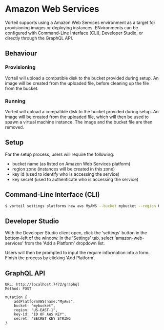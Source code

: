 # Amazon Web Services

Vorteil supports using a Amazon Web Services environment as a target for provisioning images or deploying instances. ENvironments can be configured with Command-Line Interface (CLI), Developer Studio, or directly through the GraphQL API.

## Behaviour
### Provisioning
Vorteil will upload a compatible disk to the bucket provided during setup. An image will be created from the uploaded file, before cleaning up the file from the bucket.

### Running
Vorteil will upload a compatible disk to the bucket provided during setup. An image will be created from the uploaded file, which will then be used to spawn a virtual machine instance. The image and the bucket file are then removed.

## Setup
For the setup process, users will require the following:

- bucket name (as listed on Amazon Web Services platform)
- region zone (instances will be created in this zone)
- key id (used to identify who is accessing the service)
- key secret (used to authenticate who is accessing the service)

## Command-Line Interface (CLI)
```bash
$ vorteil settings platforms new aws MyAWS --bucket mybucket --region US-EAST-1 --key-id ID OF AWS KEY --secret SECRET KEY STRING
```

## Developer Studio
With the Developer Studio client open, click the 'settings' button in the bottom-left of the window. In the 'Settings' tab, select 'amazon-web-services' from the 'Add a Platform' dropdown list.

Users will then be prompted to input the require information into a form. Finish the process by clicking 'Add Platform'.

## GraphQL API
```
URL: http://localhost:7472/graphql
Method: POST

mutation {
    addPlatformAWS(name:"MyAws",
    bucket: "mybucket",
    region: "US-EAST-1",
    key-id: "ID OF AWS KEY",
    secret: "SECRET KEY STRING
}
```